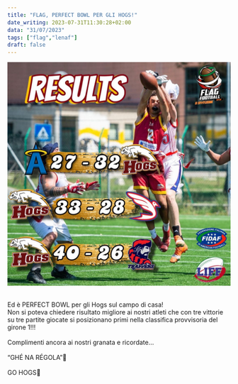 ```yaml
---
title: "FLAG, PERFECT BOWL PER GLI HOGS!"
date_writing: 2023-07-31T11:30:28+02:00
data: "31/07/2023"
tags: ["flag","lenaf"]
draft: false
---
```


<center>
<img class="articolo" src="../img/2023/flag_perfect_bowl.jpg">
</center>
<br />

Ed è PERFECT BOWL per gli Hogs sul campo di casa!   ⁣⁣
⁣⁣  
Non si poteva chiedere risultato migliore ai nostri atleti che con tre vittorie su tre partite giocate si posizionano primi nella classifica provvisoria del girone 1!!! ⁣⁣  
⁣⁣  
Complimenti ancora ai nostri granata e ricordate…   
⁣⁣  
“GHÉ NA RÉGOLA”🏈⁣⁣  
⁣⁣  
GO HOGS🏈⁣⁣⁣   
  
